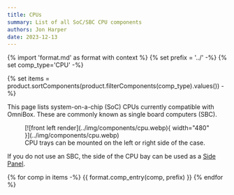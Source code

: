 ```yaml
---
title: CPUs
summary: List of all SoC/SBC CPU components
authors: Jon Harper
date: 2023-12-13
---
```


{% import 'format.md' as format with context %}
{% set prefix = '../' -%}
{% set comp_type='CPU' -%}

{% set items = product.sortComponents(product.filterComponents(comp_type).values()) -%}

This page lists system-on-a-chip (SoC) CPUs currently compatible with OmniBox. These are commonly known as single board computers (SBC).

<figure markdown>
  [![front left render](../img/components/cpu.webp){ width="480" }](../img/components/cpu.webp)
  <figcaption>CPU trays can be mounted on the left or right side of the case.</figcaption>
</figure>

If you do not use an SBC, the side of the CPU bay can be used as a [Side Panel](side.md).


{% for comp in items -%}
{{ format.comp_entry(comp, prefix) }}
{% endfor %}